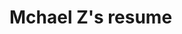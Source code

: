 <html>
	<head>
		<meta charset="utf-8" />
		<meta name="author" content="Michael Z" />
		<meta name="keywords" content="resume" />
		<meta name="description" content="Mchael Z's resume" />
	</head>
	<body>
		<h1>Mchael Z's resume</h1>
	</body>
</html>
